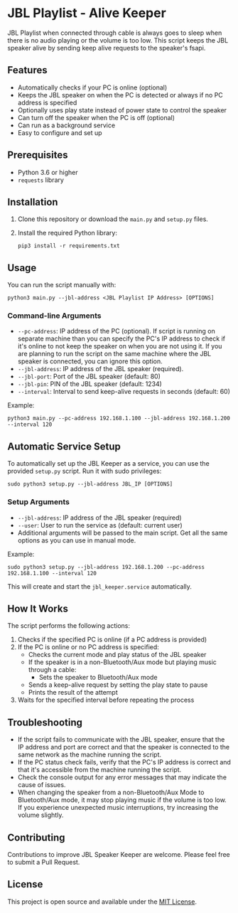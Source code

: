 # JBL Playlist - Alive Keeper

JBL Playlist when connected through cable is always goes to sleep when there is no audio playing or the volume is too low. This script keeps the JBL speaker alive by sending keep alive requests to the speaker's fsapi.

## Features

- Automatically checks if your PC is online (optional)
- Keeps the JBL speaker on when the PC is detected or always if no PC address is specified
- Optionally uses play state instead of power state to control the speaker
- Can turn off the speaker when the PC is off (optional)
- Can run as a background service
- Easy to configure and set up

## Prerequisites

- Python 3.6 or higher
- `requests` library

## Installation

1. Clone this repository or download the `main.py` and `setup.py` files.

2. Install the required Python library:

   ```
   pip3 install -r requirements.txt
   ```

## Usage

You can run the script manually with:

```
python3 main.py --jbl-address <JBL Playlist IP Address> [OPTIONS]
```

### Command-line Arguments

- `--pc-address`: IP address of the PC (optional). If script is running on separate machine than you can specify the PC's IP address to check if it's online to not keep the speaker on when you are not using it. If you are planning to run the script on the same machine where the JBL speaker is connected, you can ignore this option.
- `--jbl-address`: IP address of the JBL speaker (required).
- `--jbl-port`: Port of the JBL speaker (default: 80)
- `--jbl-pin`: PIN of the JBL speaker (default: 1234)
- `--interval`: Interval to send keep-alive requests in seconds (default: 60)

Example:

```
python3 main.py --pc-address 192.168.1.100 --jbl-address 192.168.1.200 --interval 120
```

## Automatic Service Setup

To automatically set up the JBL Keeper as a service, you can use the provided `setup.py` script. Run it with sudo privileges:

```
sudo python3 setup.py --jbl-address JBL_IP [OPTIONS]
```

### Setup Arguments

- `--jbl-address`: IP address of the JBL speaker (required)
- `--user`: User to run the service as (default: current user)
- Additional arguments will be passed to the main script. Get all the same options as you can use in manual mode.

Example:

```
sudo python3 setup.py --jbl-address 192.168.1.200 --pc-address 192.168.1.100 --interval 120
```

This will create and start the `jbl_keeper.service` automatically.

## How It Works

The script performs the following actions:

1. Checks if the specified PC is online (if a PC address is provided)
2. If the PC is online or no PC address is specified:
   - Checks the current mode and play status of the JBL speaker
   - If the speaker is in a non-Bluetooth/Aux mode but playing music through a cable:
     - Sets the speaker to Bluetooth/Aux mode
   - Sends a keep-alive request by setting the play state to pause
   - Prints the result of the attempt
4. Waits for the specified interval before repeating the process

## Troubleshooting

- If the script fails to communicate with the JBL speaker, ensure that the IP address and port are correct and that the speaker is connected to the same network as the machine running the script.
- If the PC status check fails, verify that the PC's IP address is correct and that it's accessible from the machine running the script.
- Check the console output for any error messages that may indicate the cause of issues.
- When changing the speaker from a non-Bluetooth/Aux Mode to Bluetooth/Aux mode, it may stop playing music if the volume is too low. If you experience unexpected music interruptions, try increasing the volume slightly.

## Contributing

Contributions to improve JBL Speaker Keeper are welcome. Please feel free to submit a Pull Request.

## License

This project is open source and available under the [MIT License](LICENSE).